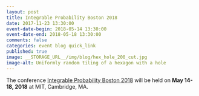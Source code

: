 ```yaml
---
layout: post
title: Integrable Probability Boston 2018
date: 2017-11-23 13:30:00
event-date-begin: 2018-05-14 13:30:00
event-date-end: 2018-05-18 13:30:00
comments: false
categories: event blog quick_link
published: true
image: __STORAGE_URL__/img/blog/hex_hole_200_cut.jpg
image-alt: Uniformly random tiling of a hexagon with a hole
---
```


<div>The conference <a href="http://2018.int-prob.org">Integrable Probability Boston 2018</a> will be held on <b>May 14-18, 2018</b> at MIT, Cambridge, MA.<div>
